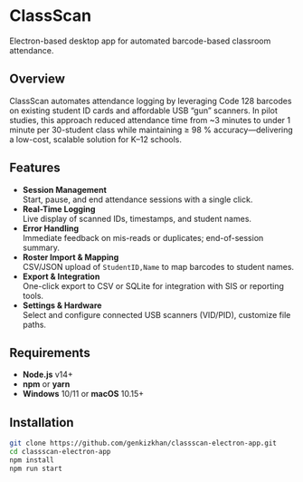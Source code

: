 # ClassScan

Electron-based desktop app for automated barcode-based classroom attendance.

## Overview

ClassScan automates attendance logging by leveraging Code 128 barcodes on existing student ID cards and affordable USB “gun” scanners. In pilot studies, this approach reduced attendance time from ~3 minutes to under 1 minute per 30-student class while maintaining ≥ 98 % accuracy—delivering a low-cost, scalable solution for K–12 schools.

## Features

- **Session Management**  
  Start, pause, and end attendance sessions with a single click.
- **Real-Time Logging**  
  Live display of scanned IDs, timestamps, and student names.
- **Error Handling**  
  Immediate feedback on mis-reads or duplicates; end-of-session summary.
- **Roster Import & Mapping**  
  CSV/JSON upload of `StudentID,Name` to map barcodes to student names.
- **Export & Integration**  
  One-click export to CSV or SQLite for integration with SIS or reporting tools.
- **Settings & Hardware**  
  Select and configure connected USB scanners (VID/PID), customize file paths.

## Requirements

- **Node.js** v14+  
- **npm** or **yarn**  
- **Windows** 10/11 or **macOS** 10.15+

## Installation

```bash
git clone https://github.com/genkizkhan/classscan-electron-app.git
cd classscan-electron-app
npm install
npm run start
```
